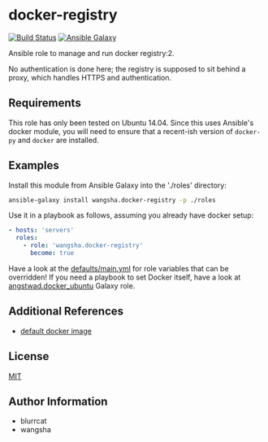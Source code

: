 docker-registry
========

[![Build Status](https://travis-ci.org/wangsha/docker-registry.svg?branch=master)](https://travis-ci.org/wangsha/docker-registry)
[![Ansible Galaxy](https://img.shields.io/badge/AnsibleGalaxy-wangsha.docker--registry-blue.svg)](https://galaxy.ansible.com/wangsha/docker-registry/)

Ansible role to manage and run docker registry:2.

No authentication is done here; the registry is supposed to sit behind a proxy,
which handles HTTPS and authentication.

Requirements
------------

This role has only been tested on Ubuntu 14.04. Since this uses Ansible's
docker module, you will need to ensure that a recent-ish version of `docker-py`
and `docker` are installed.


Examples
--------

Install this module from Ansible Galaxy into the './roles' directory:
```bash
ansible-galaxy install wangsha.docker-registry -p ./roles
```

Use it in a playbook as follows, assuming you already have docker setup:
```yaml
- hosts: 'servers'
  roles:
    - role: 'wangsha.docker-registry'
      become: true
```

Have a look at the [defaults/main.yml](defaults/main.yml) for role variables
that can be overridden! If you need a playbook to set Docker itself, have a
look at
[angstwad.docker_ubuntu](https://github.com/angstwad/docker.ubuntu) Galaxy
role.


Additional References
---------------------
- [default docker image](https://hub.docker.com/_/registry/)


License
-------

[MIT](LICENSE.txt)

Author Information
------------------
- blurrcat
- wangsha
